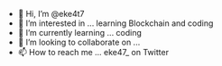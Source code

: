 - 👋 Hi, I’m @eke4t7
- 👀 I’m interested in ... learning Blockchain and coding
- 🌱 I’m currently learning ... coding
- 💞️ I’m looking to collaborate on ...
- 📫 How to reach me ... eke47_ on Twitter

<!---
eke4t7/eke4t7 is a ✨ special ✨ repository because its `README.md` (this file) appears on your GitHub profile.
You can click the Preview link to take a look at your changes.
--->
